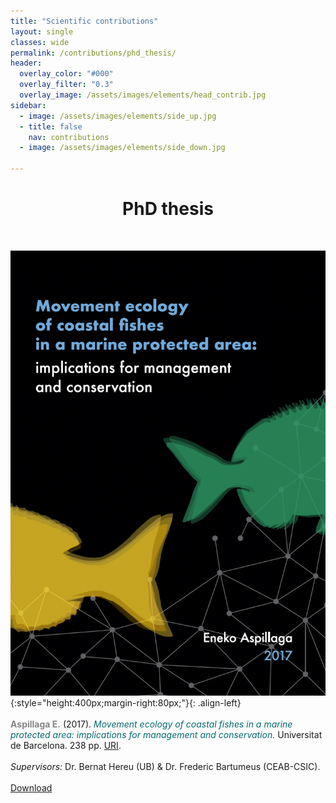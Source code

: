 ```yaml
---
title: "Scientific contributions"
layout: single
classes: wide
permalink: /contributions/phd_thesis/
header:
  overlay_color: "#000"
  overlay_filter: "0.3"
  overlay_image: /assets/images/elements/head_contrib.jpg
sidebar:
  - image: /assets/images/elements/side_up.jpg
  - title: false
    nav: contributions
  - image: /assets/images/elements/side_down.jpg

---
```


<h1 align=center>PhD thesis</h1>
<br />

![ ](/assets/images/phd_cover.png 'PhD'){:style="height:400px;margin-right:80px;"}{: .align-left} 
<br /> <br />
<span style='color:#868686'><b>Aspillaga E.</b></span> (2017). <span style='color:#036972;font-style:italic;'>Movement ecology of coastal fishes in a marine protected area: implications for management and conservation.</span> Universitat de Barcelona. 238 pp. <a href='https://hdl.handle.net/2445/115943'>URI</a>. <br /><br />
*Supervisors:* Dr. Bernat Hereu (UB) & Dr. Frederic Bartumeus (CEAB-CSIC).
<br /><br />
<a href='/assets/documents/Aspillaga2017_PhD.pdf' class="btn btn--primary">Download</a>
